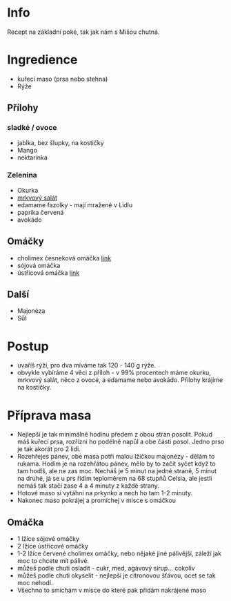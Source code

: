 # Info
Recept na základní poké, tak jak nám s Mišou chutná.

# Ingredience
* kuřecí maso (prsa nebo stehna)
* Rýže

## Přílohy
### sladké / ovoce
* jablka, bez šlupky, na kostičky
* Mango
* nektarinka

### Zelenina
* Okurka
* [mrkvový salát](asijsky_mrkvovy_salat.md)
* edamame fazolky - mají mražené v Lidlu
* paprika červená
* avokádo

## Omáčky
* cholimex česneková omáčka [link](https://www.jasmino.cz/cholimex-chilli-cesnekova-omacka-12x250ml)
* sójová omáčka
* ústřicová omáčka [link](https://www.chopsticks.cz/lee-kum-kee-omacka-ustricova-panda-510g/?gclid=Cj0KCQjwlumhBhClARIsABO6p-zXU9lYgFNOfrJQNg65r2n5ZweIxZmmSKBV3KSP7j7aTOVLol8k0QMaAkMBEALw_wcB)


## Další
* Majonéza
* Sůl

# Postup
* uvaříš rýži, pro dva míváme tak 120 - 140 g rýže.
* obvykle vybíráme 4 věci z příloh - v 99% procentech máme okurku, mrkvový salát, něco z ovoce, a edamame nebo avokádo. Přílohy krájíme na kostičky.

# Příprava masa
* Nejlepší je tak minimálně hodinu předem z obou stran posolit. Pokud máš kuřecí prsa, rozřízni ho podélně napůl a obe části posol. Jedno prso je tak akorát pro 2 lidi.
* Rozehřejes pánev, obe masa potři malou lžičkou majonézy - dělám to rukama. Hodím je na rozehřátou pánev, mělo by to začít syčet když to tam hodíš, ale ne zas moc. Necháš je 5 minut na jedné straně, 5 minut na druhé, já se u prs řídím teploměrem na 68 stupňů Celsia, ale jestli nemáš tak stačí zase 4 a 4 minuty z každé strany.
* Hotové maso si vytáhni na prkynko a nech ho tam 1-2 minuty.
* Nakonec maso pokrájej a promíchej v misce s omáčkou

## Omáčka
* 1 lžíce sójové omáčky
* 2 lžíce ústřicové omáčky
* 1-2 lžíce červené cholimex omáčky, nebo nějaké jiné pálivější, záleží jak moc to chcete mít pálivé.
* můžeš podle chuti osladit - cukr, med, agávový sirup... cokoliv
* můžeš podle chuti okyselit - nejlepší je citronovou šťávou, ocet se tak moc nehodí.
* Všechno to smíchám v misce do které pak přidám nakrájené maso
